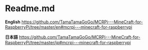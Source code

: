 # Readme.md
**English** https://github.com/TamaTamaGoGo/MCRPi---MineCraft-for-RaspberryPi/tree/master/en#mcrpi---minecraft-for-raspberrypi

**日本語** https://github.com/TamaTamaGoGo/MCRPi---MineCraft-for-RaspberryPi/tree/master/jp#mcrpi---minecraft-for-raspberrypi
